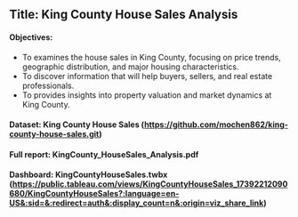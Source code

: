 ## Title: King County House Sales Analysis

#### Objectives:
- To examines the house sales in King County, focusing on price trends, geographic distribution, and major housing characteristics.
- To discover information that will help buyers, sellers, and real estate professionals.
- To provides insights into property valuation and market dynamics at King County.


#### Dataset: King County House Sales (https://github.com/mochen862/king-county-house-sales.git)
#### Full report: KingCounty_HouseSales_Analysis.pdf
#### Dashboard: KingCountyHouseSales.twbx (https://public.tableau.com/views/KingCountyHouseSales_17392212090680/KingCountyHouseSales?:language=en-US&:sid=&:redirect=auth&:display_count=n&:origin=viz_share_link)
